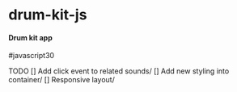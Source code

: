 # drum-kit-js
#### Drum kit app  

#javascript30

TODO
[] Add click event to related sounds/
[] Add new styling into container/
[] Responsive layout/
